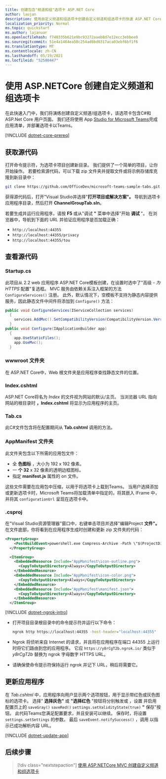 ```yaml
---
title: 创建包含"频道和组"选项卡 ASP.NET Core
author: laujan
description: 使用自定义频道和组选项卡创建自定义频道和组选项卡的快速 ASP.NET Core。
localization_priority: Normal
ms.topic: quickstart
ms.author: lajanuar
ms.openlocfilehash: f748335b621e9bc93272aaeb8d7e12ecc3ebbee0
ms.sourcegitcommit: 51e4a1464ea58c254ad6bd0317aca03ebf6bf1f6
ms.translationtype: MT
ms.contentlocale: zh-CN
ms.lasthandoff: 05/19/2021
ms.locfileid: "52580447"
---
```

# <a name="create-a-custom-channel-and-group-tab-with-aspnetcore"></a>使用 ASP.NETCore 创建自定义频道和组选项卡

在此快速入门中，我们将演练创建自定义频道/组选项卡，该选项卡包含C#和 ASP.Net Core 用户页面。 我们还将使用 App [Studio for Microsoft Teams](~/concepts/build-and-test/app-studio-overview.md)完成应用清单，并部署选项卡以Teams。

[!INCLUDE [dotnet-core-prereq](~/includes/tabs/dotnet-core-prereq.md)]

## <a name="get-the-source-code"></a>获取源代码

打开命令提示符，为选项卡项目创建新目录。 我们提供了一个简单的项目，让你开始操作。 若要检索源代码，可以下载 zip 文件夹并提取文件或将示例存储库克隆到新目录中：

```bash
git clone https://github.com/OfficeDev/microsoft-teams-sample-tabs.git
```

获得源代码后，打开"Visual Studio并选择"**打开项目或解决方案"。** 导航到选项卡应用程序目录，然后打开 **ChannelGroupTab.sln**。

若要生成并运行应用程序，请按 **F5** 或从"调试 **"** 菜单中选择"开始 **调试** "。 在浏览器中，导航到下面的 URL 并验证应用程序是否加载正确：

- `http://localhost:44355`
- `http://localhost:44355/privacy`
- `http://localhost:44355/tou`

## <a name="review-the-source-code"></a>查看源代码

### <a name="startupcs"></a>Startup.cs

此项目从 2.2 web 应用程序 ASP.NET Core模板创建，在设置时选中了"高级 *- 为 HTTPS* 配置"复选框。 MVC 服务由依赖关系注入框架的方法 `ConfigureServices()` 注册。 此外，默认情况下，空模板不支持为静态内容提供服务，因此静态文件中间件将添加到 `Configure()` 方法：

```csharp
public void ConfigureServices(IServiceCollection services)
  {
    services.AddMvc().SetCompatibilityVersion(CompatibilityVersion.Version_2_2);
  }
public void Configure(IApplicationBuilder app)
  {
    app.UseStaticFiles();
    app.UseMvc();
  }
```

### <a name="wwwroot-folder"></a>wwwroot 文件夹

在 ASP.NET Core中，Web 根文件夹是应用程序查找静态文件的位置。

### <a name="indexcshtml"></a>Index.cshtml

ASP.NET Core将名为 *Index* 的文件视为网站的默认/主页。 当浏览器 URL 指向网站的根目录时 **，Index.cshtml** 将显示为应用程序的主页。

### <a name="tabcs"></a>Tab.cs

此C#文件包含将在配置期间从 **Tab.cshtml** 调用的方法。

### <a name="appmanifest-folder"></a>AppManifest 文件夹

此文件夹包含以下所需的应用包文件：

- 全 **色图标** ，大小为 192 x 192 像素。
- 一 **个 32** x 32 像素的透明边框图标。
- 指定 **manifest.js** 属性的 on 文件。

这些文件需要在应用包中压缩，以用于将选项卡上载到Teams。 当用户选择添加或更新选项卡时，Microsoft Teams将加载清单中指定的，将其嵌入 IFrame 中，并将其 `configurationUrl` 呈现在选项卡中。

### <a name="csproj"></a>.csproj

在"Visual Studio资源管理器"窗口中，右键单击项目并选择"编辑Project **文件"。** 在文件底部，你将看到在应用程序生成时创建和更新 zip 文件夹的代码：

```xml
<PropertyGroup>
    <PostBuildEvent>powershell.exe Compress-Archive -Path \"$(ProjectDir)AppManifest\*\" -DestinationPath \"$(TargetDir)tab.zip\" -Force</PostBuildEvent>
  </PropertyGroup>

  <ItemGroup>
    <EmbeddedResource Include="AppManifest\icon-outline.png">
      <CopyToOutputDirectory>Always</CopyToOutputDirectory>
    </EmbeddedResource>
    <EmbeddedResource Include="AppManifest\icon-color.png">
      <CopyToOutputDirectory>Always</CopyToOutputDirectory>
    </EmbeddedResource>
    <EmbeddedResource Include="AppManifest\manifest.json">
      <CopyToOutputDirectory>Always</CopyToOutputDirectory>
    </EmbeddedResource>
  </ItemGroup>
```

[!INCLUDE [dotnet-ngrok-intro](~/includes/tabs/dotnet-ngrok-intro.md)]

- 打开项目目录根目录中的命令提示符并运行以下命令：

    ```bash
    ngrok http https://localhost:44355 -host-header="localhost:44355"
    ```

- Ngrok 将侦听来自 Internet 的请求，并且将在应用程序在端口 44355 上运行时将它们路由到您的应用程序。 它应 `https://y8rCgT2b.ngrok.io/` 类似于 *y8rCgT2b* 替换为 ngrok 字母数字 HTTPS URL。

- 请确保使命令提示符保持运行 ngrok 并记下 URL，稍后将需要它。

## <a name="update-your-application"></a>更新应用程序

在 *Tab.cshtml* 中，应用程序向用户显示两个选项按钮，用于显示带红色或灰色图标的选项卡。 选择" **选择灰色"** 或 **"选择红色** "按钮将分别触发或 ，设置 并启用配置页上的 `saveGray()` `saveRed()` `settings.setValidityState(true)` **"** 保存"按钮。 此代码Teams您满足配置要求，并且安装可以继续。 保存时，将设置 `settings.setSettings` 的参数。 最后 `saveEvent.notifySuccess()` ，调用 以指示已成功解析内容 URL。

[!INCLUDE [dotnet-update-app](~/includes/tabs/dotnet-update-chan-grp-app.md)]

## <a name="next-step"></a>后续步骤

> [!div class="nextstepaction"]
> [使用 ASP.NETCore MVC 创建自定义频道和组选项卡](~/tabs/quickstarts/create-channel-group-tab-dotnet-core-mvc.md)